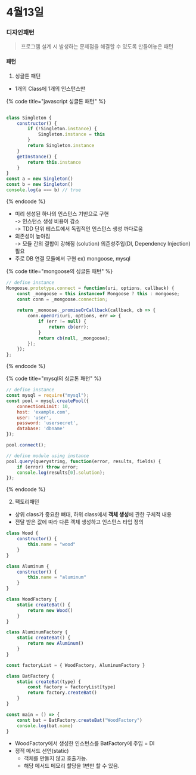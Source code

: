 # 4월13일

### 디자인패턴

> 프로그램 설계 시 발생하는 문제점을 해결할 수 있도록 만들어놓은 패턴

#### 패턴

1. 싱글톤 패턴

* 1개의 Class에 1개의 인스턴스만

{% code title="javascript 싱글톤 패턴" %}
```javascript

class Singleton {
    constructor() {
        if (!Singleton.instance) {
            Singleton.instance = this
        }
        return Singleton.instance
    }
    getInstance() {
        return this.instance
    }
}
const a = new Singleton()
const b = new Singleton()
console.log(a === b) // true
```
{% endcode %}

* 미리 생성된 하나의 인스턴스 기반으로 구현\
  \-> 인스턴스 생성 비용이 감소\
  \-> TDD 단위 테스트에서 독립적인 인스턴스 생성 까다로움
* 의존성이 높아짐 \
  \-> 모듈 간의 결합이 강해짐 (solution) 의존성주입(DI, Dependency Injection) 필요
* 주로 DB 연결 모듈에서 구현 ex) mongoose, mysql



{% code title="mongoose의 싱글톤 패턴" %}
```javascript
// define instance
Mongoose.prototype.connect = function(uri, options, callback) {
    const _mongoose = this instanceof Mongoose ? this : mongoose;
    const conn = _mongoose.connection;
    
    return _monoose._promiseOrCallback(callback, cb => {
        conn.openUri(uri, options, err => {
            if (err != null) {
                return cb(err);
            }
            return cb(null, _mongoose);
        });
    });
};
```
{% endcode %}



{% code title="mysql의 싱글톤 패턴" %}
```javascript
// define instance
const mysql = require("mysql");
const pool = mysql.createPool({
    connectionLimit: 10,
    host: 'example.com',
    user: 'user',
    password: 'usersecret',
    database: 'dbname'
});

pool.connect();

// define module using instance
pool.query(querystring, function(error, results, fields) {
    if (error) throw error;
    console.log(results[0].solution);
});
```
{% endcode %}



2. 팩토리패턴

* 상위 class가 중요한 뼈대, 하위 class에서 **객체 생성**에 관한 구체적 내용
* 전달 받은 값에 따라 다른 객체 생성하고 인스턴스 타입 정의

```javascript
class Wood {
    constructor() {
        this.name = "wood"
    }
}

class Aluminum {
    constructor() {
        this.name = "aluminum"
    }
}

class WoodFactory {
    static createBat() {
        return new Wood()
    }
}

class AluminumFactory {
    static createBat() {
        return new Aluminum()
    }
}

const factoryList = { WoodFactory, AluminumFactory }

class BatFactory {
    static createBat(type) {
        const factory = factoryList[type]
        return factory.createBat()
    }
}

const main = () => {
    const bat = BatFactory.createBat("WoodFactory")
    console.log(bat.name)
}
```

* WoodFactory에서 생성한 인스턴스를 BatFactory에 주입 = DI
* 정적 메서드 선언(static)
  * 객체를 만들지 않고 호출가능.
  * 해당 메서드 메모리 할당을 1번만 할 수 있음.
